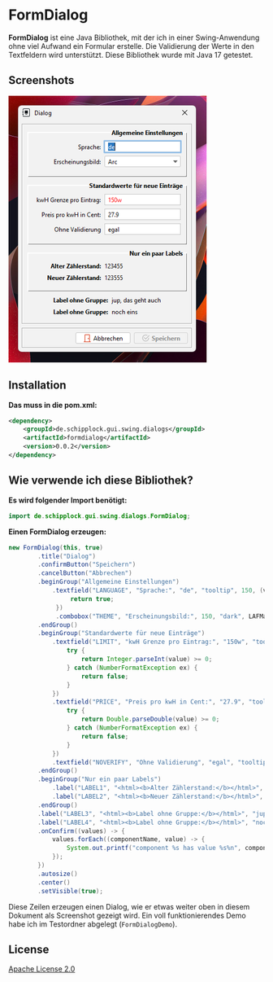 # FormDialog

**FormDialog** ist eine Java Bibliothek, mit der ich in einer Swing-Anwendung ohne viel Aufwand ein Formular
erstelle. Die Validierung der Werte in den Textfeldern wird unterstützt.
Diese Bibliothek wurde mit Java 17 getestet.

## Screenshots

![](screenshots/banner.png)

## Installation

**Das muss in die pom.xml:**

```xml
<dependency>
    <groupId>de.schipplock.gui.swing.dialogs</groupId>
    <artifactId>formdialog</artifactId>
    <version>0.0.2</version>
</dependency>
```

## Wie verwende ich diese Bibliothek?

**Es wird folgender Import benötigt:**

```java
import de.schipplock.gui.swing.dialogs.FormDialog;
```

**Einen FormDialog erzeugen:**

```java
new FormDialog(this, true)
        .title("Dialog")
        .confirmButton("Speichern")
        .cancelButton("Abbrechen")
        .beginGroup("Allgemeine Einstellungen")
            .textfield("LANGUAGE", "Sprache:", "de", "tooltip", 150, (value) -> {
                 return true;
             })
             .combobox("THEME", "Erscheinungsbild:", 150, "dark", LAFManager.create().getInstalledLookAndFeelNames())
        .endGroup()
        .beginGroup("Standardwerte für neue Einträge")
            .textfield("LIMIT", "kwH Grenze pro Eintrag:", "150w", "tooltip", 150, (value) -> {
                try {
                    return Integer.parseInt(value) >= 0;
                } catch (NumberFormatException ex) {
                    return false;
                }
            })
            .textfield("PRICE", "Preis pro kwH in Cent:", "27.9", "tooltip", 150, (value) -> {
                try {
                    return Double.parseDouble(value) >= 0;
                } catch (NumberFormatException ex) {
                    return false;
                }
            })
            .textfield("NOVERIFY", "Ohne Validierung", "egal", "tooltip", 150)
        .endGroup()
        .beginGroup("Nur ein paar Labels")
            .label("LABEL1", "<html><b>Alter Zählerstand:</b></html>", "123455", "tooltip", 150)
            .label("LABEL2", "<html><b>Neuer Zählerstand:</b></html>", "123555", "tooltip", 150)
        .endGroup()
        .label("LABEL3", "<html><b>Label ohne Gruppe:</b></html>", "jup, das geht auch", "tooltip", 150)
        .label("LABEL4", "<html><b>Label ohne Gruppe:</b></html>", "noch eins", "tooltip", 150)
        .onConfirm((values) -> {
            values.forEach((componentName, value) -> {
                System.out.printf("component %s has value %s%n", componentName, value);
            });
        })
        .autosize()
        .center()
        .setVisible(true);
```

Diese Zeilen erzeugen einen Dialog, wie er etwas weiter oben in diesem Dokument als Screenshot gezeigt wird.
Ein voll funktionierendes Demo habe ich im Testordner abgelegt (`FormDialogDemo`).

## License
[Apache License 2.0](https://choosealicense.com/licenses/apache-2.0/)